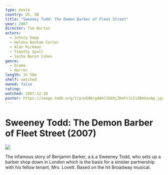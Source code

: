 ```yaml
---
type: movie
country: US, GB
title: "Sweeney Todd: The Demon Barber of Fleet Street"
year: 2007
director: Tim Burton
actors:
  - Johnny Depp
  - Helena Bonham Carter
  - Alan Rickman
  - Timothy Spall
  - Sacha Baron Cohen
genre:
  - Drama
  - Horror
length: 1h 56m
shelf: watched
owned: false
rating:
watched: 2007-12-20
poster: https://image.tmdb.org/t/p/w500/gAW4J1bkRjZKmFsJsIiOBASeoAp.jpg
---
```


# Sweeney Todd: The Demon Barber of Fleet Street (2007)

![](https://image.tmdb.org/t/p/w500/gAW4J1bkRjZKmFsJsIiOBASeoAp.jpg)

The infamous story of Benjamin Barker, a.k.a Sweeney Todd, who sets up a barber shop down in London which is the basis for a sinister partnership with his fellow tenant, Mrs. Lovett. Based on the hit Broadway musical.